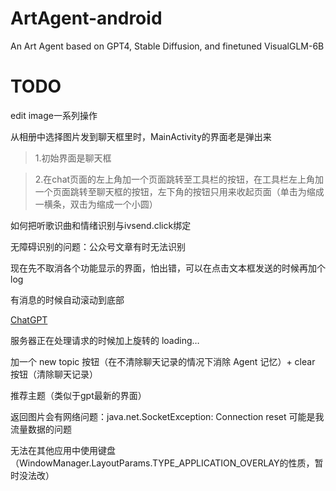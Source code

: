 # ArtAgent-android
An Art Agent based on GPT4, Stable Diffusion, and finetuned VisualGLM-6B

# TODO
edit image一系列操作

从相册中选择图片发到聊天框里时，MainActivity的界面老是弹出来

>1.初始界面是聊天框 

>2.在chat页面的左上角加一个页面跳转至工具栏的按钮，在工具栏左上角加一个页面跳转至聊天框的按钮，左下角的按钮只用来收起页面（单击为缩成一横条，双击为缩成一个小圆）

如何把听歌识曲和情绪识别与ivsend.click绑定

无障碍识别的问题：公众号文章有时无法识别

现在先不取消各个功能显示的界面，怕出错，可以在点击文本框发送的时候再加个 log

有消息的时候自动滚动到底部

[ChatGPT](https://chat.openai.com/share/b48620a3-3fa7-4a16-88ba-1d5c30b70625)

服务器正在处理请求的时候加上旋转的 loading…

加一个 new topic 按钮（在不清除聊天记录的情况下消除 Agent 记忆）+ clear 按钮（清除聊天记录）

推荐主题（类似于gpt最新的界面）

返回图片会有网络问题：java.net.SocketException: Connection reset 可能是我流量数据的问题

无法在其他应用中使用键盘（WindowManager.LayoutParams.TYPE_APPLICATION_OVERLAY的性质，暂时没法改）
